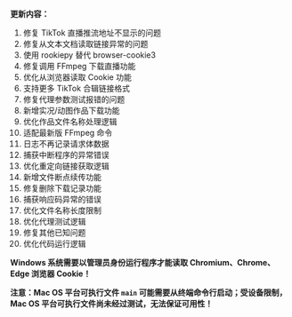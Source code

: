 **更新内容：**

1. 修复 TikTok 直播推流地址不显示的问题
2. 修复从文本文档读取链接异常的问题
3. 使用 rookiepy 替代 browser-cookie3
4. 修复调用 FFmpeg 下载直播功能
5. 优化从浏览器读取 Cookie 功能
6. 支持更多 TikTok 合辑链接格式
7. 修复代理参数测试报错的问题
8. 新增实况/动图作品下载功能
9. 优化作品文件名称处理逻辑
10. 适配最新版 FFmpeg 命令
11. 日志不再记录请求体数据
12. 捕获中断程序的异常错误
13. 优化重定向链接获取逻辑
14. 新增文件断点续传功能
15. 修复删除下载记录功能
16. 捕获响应码异常的错误
17. 优化文件名称长度限制
18. 优化代理测试逻辑
19. 修复其他已知问题
20. 优化代码运行逻辑

<p><strong>Windows 系统需要以管理员身份运行程序才能读取 Chromium、Chrome、Edge 浏览器 Cookie！</strong></p>

<p><strong>注意：Mac OS 平台可执行文件 <code>main</code> 可能需要从终端命令行启动；受设备限制，Mac OS 平台可执行文件尚未经过测试，无法保证可用性！</strong></p>
